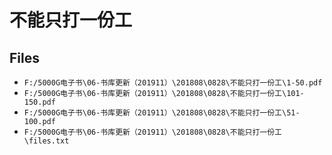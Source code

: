 # 不能只打一份工

## Files

- `F:/5000G电子书\06-书库更新（201911）\201808\0828\不能只打一份工\1-50.pdf`
- `F:/5000G电子书\06-书库更新（201911）\201808\0828\不能只打一份工\101-150.pdf`
- `F:/5000G电子书\06-书库更新（201911）\201808\0828\不能只打一份工\51-100.pdf`
- `F:/5000G电子书\06-书库更新（201911）\201808\0828\不能只打一份工\files.txt`
